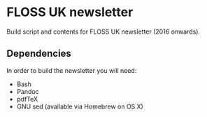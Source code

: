 # FLOSS UK newsletter

Build script and contents for FLOSS UK newsletter (2016 onwards).

## Dependencies

In order to build the newsletter you will need:

 * Bash
 * Pandoc
 * pdfTeX
 * GNU sed (available via Homebrew on OS X)
 
